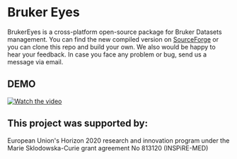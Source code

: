 # Bruker Eyes
BrukerEyes is a cross-platform open-source package for Bruker Datasets management. 
You can find the new compiled version on [SourceForge](https://sourceforge.net/projects/brukereyes/) or you can clone this repo and build your own.
We also would be happy to hear your feedback. In case you face any problem or bug, send us a message via email.
## DEMO
[![Watch the video](https://img.youtube.com/vi/DqdsX3KPpIg/0.jpg)](https://youtu.be/DqdsX3KPpIg)


## This project was supported by:
European Union's Horizon 2020 research and innovation program under the Marie Sklodowska-Curie grant agreement No 813120 (INSPiRE-MED)
